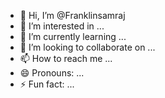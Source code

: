 - 👋 Hi, I’m @Franklinsamraj
- 👀 I’m interested in ...
- 🌱 I’m currently learning ...
- 💞️ I’m looking to collaborate on ...
- 📫 How to reach me ...
- 😄 Pronouns: ...
- ⚡ Fun fact: ...

<!---
Franklinsamraj/Franklinsamraj is a ✨ special ✨ repository because its `README.md` (this file) appears on your GitHub profile.
You can click the Preview link to take a look at your changes.
--->
